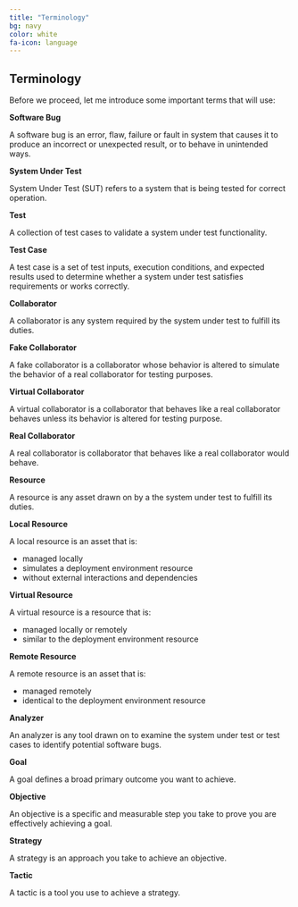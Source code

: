 ```yaml
---
title: "Terminology"
bg: navy
color: white
fa-icon: language
---
```


## Terminology
Before we proceed, let me introduce some important terms that will use:

**Software Bug**

A software bug is an error, flaw, failure or fault in system that causes it to produce an incorrect or unexpected result, or to behave in unintended ways.

**System Under Test**

System Under Test (SUT) refers to a system that is being tested for correct operation.

**Test**

A collection of test cases to validate a system under test functionality.

**Test Case**

A test case is a set of test inputs, execution conditions, and expected results used to determine whether a system under test satisfies requirements or works correctly.

**Collaborator**

A collaborator is any system required by the system under test to fulfill its duties.

**Fake Collaborator**

A fake collaborator is a collaborator whose behavior is altered to simulate the behavior of a real collaborator for testing purposes.

**Virtual Collaborator**

A virtual collaborator is a collaborator that behaves like a real collaborator behaves unless its behavior is altered for testing purpose.

**Real Collaborator**

A real collaborator is collaborator that behaves like a real collaborator would behave.

**Resource**

A resource is any asset drawn on by a the system under test to fulfill its duties.

**Local Resource**

A local resource is an asset that is:
* managed locally
* simulates a deployment environment resource
* without external interactions and dependencies

**Virtual Resource**

A virtual resource is a resource that is:
* managed locally or remotely
* similar to the deployment environment resource

**Remote Resource**

A remote resource is an asset that is:
* managed remotely
* identical to the deployment environment resource

**Analyzer**

An analyzer is any tool drawn on to examine the system under test or test cases to identify potential software bugs.

**Goal**

A goal defines a broad primary outcome you want to achieve.

**Objective**

An objective is a specific and measurable step you take to prove you are effectively achieving a goal.

**Strategy**

A strategy is an approach you take to achieve an objective.

**Tactic**

A tactic is a tool you use to achieve a strategy.

